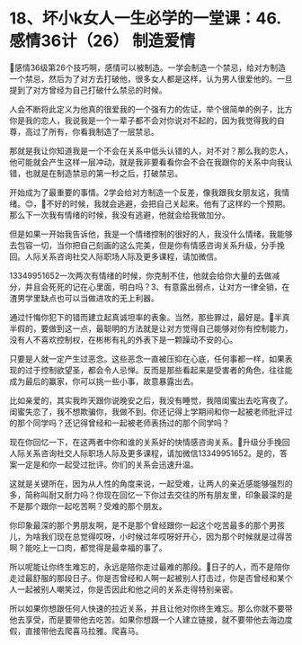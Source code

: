 # 18、坏小k女人一生必学的一堂课：46.感情36计（26） 制造爱情

🎼感情36级第26个技巧啊，感情可以被制造。一学会制造一个禁忌，给对方制造一个禁忌，然后为了对方去打破他，很多女人都是这样，认为男人很爱他的。一旦提到了对方曾经为自己打破什么禁忌的时候。

人会不断将此定义为他真的很爱我的一个强有力的佐证，举个很简单的例子，比方你是我的恋人，我说我是一个一辈子都不会对你说对不起的，因为我觉得我的自尊，高过了所有，你看我制造了一层禁忌。

那就是我让你知道我是一个不会在关系中低头认错的人，对不对？那么我的恋人，他可能就会产生这样一层冲动，就是我非要看看你会不会在我跟你的关系中向我认错，也就是在制造禁忌的第一秒之后，打破禁忌。

开始成为了最重要的事情。2学会给对方制造一个反差，像我跟我女朋友这，我情绪。😊，🎼不好的时候，我就会逃避，会把自己关起来。他有了这样的一个预期。那么下一次我有情绪的时候，我没有逃避，他就会给我做加分。

但是如果一开始我告诉他，我是一个情绪控制的很好的人，我没什么情绪，我能够去包容一切，当你把自己刻画的这么完美，但是你有情感咨询关系升级，分手挽回。人际关系咨询社交人际职场人际及更多课程，请加微信。

13349951652一次两次有情绪的时候，你克制不住，他就会给你大量的去做减分，并且会死死的记在心里面，明白吗？3、有意露出弱点，让对方一律全销，在渣男学里缺点也可以当做进攻的无上利器。

通过忏悔你犯下的错而建立起真诚坦率的表象。当然，那些罪过，最好是。🎼半真半假的，要做到这一点，最聪明的方法就是让对方觉得自己能够对你有控制能力，没有人不喜欢控制权，在彬彬有礼的外表下是一颗躁动不安的心。

只要是人就一定产生过恶念。这些恶念一直被压抑在心底，任何事都一样，如果表现的过于控制欲望圣，都会令人忌惮。反而是那些看起来是受害者的角色，往往能成为最后的赢家，你可以挑一些小事，故意暴露出去。

比如亲爱的，其实我昨天跟你说晚安之后，我没有睡觉，我陪闺蜜出去吃宵夜了。闺蜜失恋了，我不想欺骗你，我做不到。你还记得上学期间和你一起被老师批评过的那个同学吗？还记得曾经和一起被老师表扬过的那个同学吗？

现在你回忆一下，在这两者中你和谁的关系好的快情感咨询关系。🎼升级分手挽回人际关系咨询社交人际职场人际及更多课程，请加微信13349951652。是的，答案一定是和你一起受过批评。你们的关系会迅速升温。

这就是关键所在，因为从人性的角度来说，一起受难，让两人的亲近感能够强烈的多，简称叫耐又耐力吗？你现在回忆一下你过去交往的所有朋友里，印象最深的是不是那个跟你一起吃苦啊？受难的那个朋友。

你印象最深的那个男朋友啊，是不是那个曾经跟你一起这个吃苦最多的那个男孩儿，为啥我们现在总觉得哎呀，小时候过年哎呀好开心，因为那个时候就是过得苦啊？能吃上一口肉，都觉得是最幸福的事了。

所以呢能让你终生难忘的，永远是陪你走过最难的那段。🎼日子的人，而不是陪你走过最舒服的那段日子。你是否曾经和人啊一起被别人打击过，你是否曾经和某个人一起被别人嘲笑过，你是否因此和他之间的关系走得特别亲密。

所以如果你想跟任何人快速的拉近关系，并且让他对你终生难忘。那么你就不要带他去享受，而是要带他去吃苦。如果你想跟一个人建立链接，就不要带他去海边度假，直接带他去爬喜马拉雅。爬喜马。

